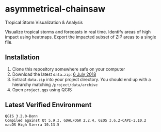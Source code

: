 # asymmetrical-chainsaw
Tropical Storm Visualization & Analysis

Visualize tropical storms and forecasts in real time.
Identify areas of high impact using heatmaps.
Export the impacted subset of ZIP areas to a single file.


## Installation

1. Clone this repository somewhere safe on your computer
2. Download the latest `data.zip`: [6 July 2018](https://spatialgisdbinterns20614.file.core.windows.net/hurricanes/data.zip?st=2018-07-06T18%3A29%3A02Z&se=2019-07-07T18%3A29%3A00Z&sp=rl&sv=2017-07-29&sr=f&sig=0h43yLBEUNyveT%2B7J0kum4DHZbo89Q0cGgzjkFFgZhI%3D)
3. Extract `data.zip` into your project directory. You should end up with a hierarchy matching `/project/data/archive`
4. Open `project.qgs` using QGIS

## Latest Verified Environment
    QGIS 3.2.0-Bonn
    Compiled against Qt 5.9.3, GDAL/OGR 2.2.4, GEOS 3.6.2-CAPI-1.10.2
    macOS High Sierra 10.13.5 
